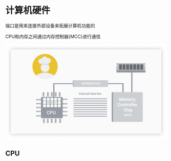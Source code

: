 # 计算机硬件

端口是用来连接外部设备来拓展计算机功能的

CPU和内存之间通过内存控制器(MCC)进行通信

![ ](image-20210306210931048.png)

## CPU




